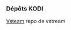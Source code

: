 ### Dépôts KODI

[Vsteam]([repositor](https://kodi-vstream.github.io/repo/repository.vstream-0.0.6.zip)https://kodi-vstream.github.io/repo/repository.vstream-0.0.6.zip)
repo de vstream 
